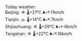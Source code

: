 Today weather:  
Beijing: ☀️   🌡️+21°C 🌬️↖11km/h  
Tianjin: 🌫  🌡️+14°C 🌬️↖7km/h  
Shijiazhuang: ☀️   🌡️+29°C 🌬️←6km/h  
Tangshan: ☀️   🌡️+22°C 🌬️↖16km/h  
